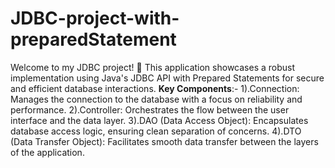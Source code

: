 # JDBC-project-with-preparedStatement
Welcome to my JDBC project! 🚀 This application showcases a robust implementation using Java's JDBC API with Prepared Statements for secure and efficient database interactions.
**Key Components**:-
1).Connection: Manages the connection to the database with a focus on reliability and performance.
2).Controller: Orchestrates the flow between the user interface and the data layer.
3).DAO (Data Access Object): Encapsulates database access logic, ensuring clean separation of concerns.
4).DTO (Data Transfer Object): Facilitates smooth data transfer between the layers of the application.
